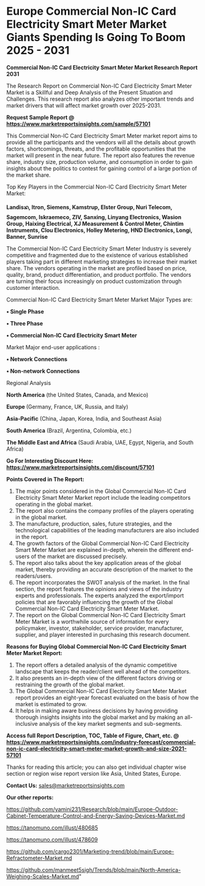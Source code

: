 # Europe Commercial Non-IC Card Electricity Smart Meter Market Giants Spending Is Going To Boom 2025 - 2031

<strong>Commercial Non-IC Card Electricity Smart Meter Market Research Report 2031</strong>

The Research Report on Commercial Non-IC Card Electricity Smart Meter Market is a Skillful and Deep Analysis of the Present Situation and Challenges. This research report also analyzes other important trends and market drivers that will affect market growth over 2025-2031.

<strong>Request Sample Report @ <a href=https://www.marketreportsinsights.com/sample/57101>https://www.marketreportsinsights.com/sample/57101</a></strong>

This Commercial Non-IC Card Electricity Smart Meter market report aims to provide all the participants and the vendors will all the details about growth factors, shortcomings, threats, and the profitable opportunities that the market will present in the near future. The report also features the revenue share, industry size, production volume, and consumption in order to gain insights about the politics to contest for gaining control of a large portion of the market share.

Top Key Players in the Commercial Non-IC Card Electricity Smart Meter Market:

<strong>Landisᬪ, Itron, Siemens, Kamstrup, Elster Group, Nuri Telecom, Sagemcom, Iskraemeco, ZIV, Sanxing, Linyang Electronics, Wasion Group, Haixing Electrical, XJ Measurement & Control Meter, Chintim Instruments, Clou Electronics, Holley Metering, HND Electronics, Longi, Banner, Sunrise</strong>

The Commercial Non-IC Card Electricity Smart Meter Industry is severely competitive and fragmented due to the existence of various established players taking part in different marketing strategies to increase their market share. The vendors operating in the market are profiled based on price, quality, brand, product differentiation, and product portfolio. The vendors are turning their focus increasingly on product customization through customer interaction.

Commercial Non-IC Card Electricity Smart Meter Market Major Types are:

<strong>• Single Phase

• Three Phase

• Commercial Non-IC Card Electricity Smart Meter</strong>

Market Major end-user applications :

<strong>• Network Connections

• Non-network Connections</strong>

Regional Analysis

</u><strong><b>North America</b></strong> (the United States, Canada, and Mexico)

<strong><b>Europe </b></strong>(Germany, France, UK, Russia, and Italy)

<strong><b>Asia-Pacific</b></strong> (China, Japan, Korea, India, and Southeast Asia)

<strong><b>South America</b></strong> (Brazil, Argentina, Colombia, etc.)

<strong><b>The Middle East and Africa</b></strong> (Saudi Arabia, UAE, Egypt, Nigeria, and South Africa)

<strong>Go For Interesting Discount Here: <a href=https://www.marketreportsinsights.com/discount/57101>https://www.marketreportsinsights.com/discount/57101</a></strong>

<strong>Points Covered in The Report:</strong>
<ol>
  <li>The major points considered in the Global Commercial Non-IC Card Electricity Smart Meter Market report include the leading competitors operating in the global market.</li>
  <li>The report also contains the company profiles of the players operating in the global market.</li>
  <li>The manufacture, production, sales, future strategies, and the technological capabilities of the leading manufacturers are also included in the report.</li>
  <li>The growth factors of the Global Commercial Non-IC Card Electricity Smart Meter Market are explained in-depth, wherein the different end-users of the market are discussed precisely.</li>
  <li>The report also talks about the key application areas of the global market, thereby providing an accurate description of the market to the readers/users.</li>
  <li>The report incorporates the SWOT analysis of the market. In the final section, the report features the opinions and views of the industry experts and professionals. The experts analyzed the export/import policies that are favorably influencing the growth of the Global Commercial Non-IC Card Electricity Smart Meter Market.</li>
  <li>The report on the Global Commercial Non-IC Card Electricity Smart Meter Market is a worthwhile source of information for every policymaker, investor, stakeholder, service provider, manufacturer, supplier, and player interested in purchasing this research document.</li>
</ol>
<strong>Reasons for Buying Global Commercial Non-IC Card Electricity Smart Meter Market Report:</strong>

<ol>
  <li>The report offers a detailed analysis of the dynamic competitive landscape that keeps the reader/client well ahead of the competitors.</li>
  <li>It also presents an in-depth view of the different factors driving or restraining the growth of the global market.</li>
  <li>The Global Commercial Non-IC Card Electricity Smart Meter Market report provides an eight-year forecast evaluated on the basis of how the market is estimated to grow.</li>
  <li>It helps in making aware business decisions by having providing thorough insights insights into the global market and by making an all-inclusive analysis of the key market segments and sub-segments.</li>
</ol>
<strong>Access full Report Description, TOC, Table of Figure, Chart, etc. @ <a href=https://www.marketreportsinsights.com/industry-forecast/commercial-non-ic-card-electricity-smart-meter-market-growth-and-size-2021-57101>https://www.marketreportsinsights.com/industry-forecast/commercial-non-ic-card-electricity-smart-meter-market-growth-and-size-2021-57101</a></strong>


Thanks for reading this article; you can also get individual chapter wise section or region wise report version like Asia, United States, Europe.

<strong>Contact Us:</strong>
sales@marketreportsinsights.com

<strong>Our other reports:</strong>

<a href=https://github.com/yamini231/Research/blob/main/Europe-Outdoor-Cabinet-Temperature-Control-and-Energy-Saving-Devices-Market.md>https://github.com/yamini231/Research/blob/main/Europe-Outdoor-Cabinet-Temperature-Control-and-Energy-Saving-Devices-Market.md</a>

<a href=https://tanomuno.com/illust/480685>https://tanomuno.com/illust/480685</a>

<a href=https://tanomuno.com/illust/478609>https://tanomuno.com/illust/478609</a>

<a href=https://github.com/cargo2301/Marketing-trend/blob/main/Europe-Refractometer-Market.md>https://github.com/cargo2301/Marketing-trend/blob/main/Europe-Refractometer-Market.md</a>

<a href=https://github.com/manmeet5sigh/Trends/blob/main/North-America-Weighing-Scales-Market.md>https://github.com/manmeet5sigh/Trends/blob/main/North-America-Weighing-Scales-Market.md</a>"
